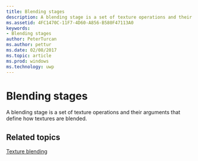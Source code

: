 ```yaml
---
title: Blending stages
description: A blending stage is a set of texture operations and their arguments that define how textures are blended.
ms.assetid: 4FC1470C-11F7-4D60-A856-B580F47113A0
keywords:
- Blending stages
author: PeterTurcan
ms.author: pettur
ms.date: 02/08/2017
ms.topic: article
ms.prod: windows
ms.technology: uwp
---
```


# Blending stages


A blending stage is a set of texture operations and their arguments that define how textures are blended.

## <span id="related-topics"></span>Related topics


[Texture blending](texture-blending.md)

 

 




